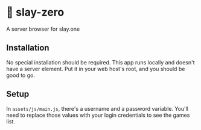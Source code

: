 # :european_castle: slay-zero
A server browser for slay.one

## Installation
No special installation should be required.  This app runs locally and doesn't have a server element.  Put it in your web host's root, and you should be good to go.

## Setup
In `assets/js/main.js`, there's a username and a password variable.  You'll need to replace those values with your login credentials to see the games list.
